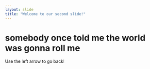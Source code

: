 ```yaml
---
layout: slide
title: "Welcome to our second slide!"
---
```

# somebody once told me the world was gonna roll me
Use the left arrow to go back!
